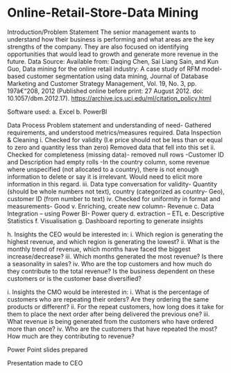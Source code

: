 # Online-Retail-Store-Data Mining
Introduction/Problem Statement
The senior management wants to understand how their business is performing and what areas are the key strengths of the company. They are also focused on identifying opportunities that would lead to growth and generate more revenue in the future.
Data Source: Available from: Daqing Chen, Sai Liang Sain, and Kun Guo, Data mining for the online retail industry: A case study of RFM model-based customer segmentation using data mining, Journal of Database Marketing and Customer Strategy Management, Vol. 19, No. 3, pp. 197â€“208, 2012 (Published online before print: 27 August 2012. doi: 10.1057/dbm.2012.17).
https://archive.ics.uci.edu/ml/citation_policy.html

Software used:
a.	Excel 
b.	PowerBI

Data Process
Problem statement and understanding of need- 
Gathered requirements, and understood metrics/measures required.
Data Inspection & Cleaning
i.	Checked for validity (I.e price should not be less than or equal to zero and quantity less than zero)
Removed data that fell into this set
ii.	Checked for completeness (missing data)- removed null rows
-Customer ID and Description had empty rolls
-In the country column, some revenue where unspecified (not allocated to a country), there is not enough information to delete or say it is irrelevant. Would need to elicit more information in this regard.
iii.	Data type conversation for validity- 
Quantity (should be whole numbers not text), country (categorized as country- Geo), customer ID (from number to text)
iv.	Checked for uniformity in format and measurements- Good
v.	Enriching, create new column- Revenue
c.	Data Integration – using Power BI- Power query
d.	extraction – ETL
e.	Descriptive Statistics
f.	Visualisation 
g.	Dashboard reporting to generate insights


h.	Insights the CEO would be interested in:
i.	Which region is generating the highest revenue, and which region is generating the lowest?
ii.	What is the monthly trend of revenue, which months have faced the biggest increase/decrease?
iii.	Which months generated the most revenue? Is there a seasonality in sales?
iv.	Who are the top customers and how much do they contribute to the total revenue? Is the business dependent on these customers or is the customer base diversified?


i.	Insights the CMO would be interested in:
i.	What is the percentage of customers who are repeating their orders? Are they ordering the same products or different?
ii.	For the repeat customers, how long does it take for them to place the next order after being delivered the previous one?
iii.	What revenue is being generated from the customers who have ordered more than once?
iv.	Who are the customers that have repeated the most? How much are they contributing to revenue?

Power Point slides prepared

Presentation made to CEO
